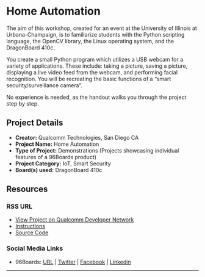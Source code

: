 # Home Automation

The aim of this workshop, created for an event at the University of Illinois at Urbana-Champaign, is to familiarize students with the Python scripting language, the OpenCV library, the Linux operating system, and the DragonBoard 410c.

You create a small Python program which utilizes a USB webcam for a variety of applications. These include: taking a picture, saving a picture, displaying a live video feed from the webcam, and performing facial recognition. You will be recreating the basic functions of a “smart security/surveillance camera”. 

No experience is needed, as the handout walks you through the project step by step.

## Project Details

- **Creator:** Qualcomm Technologies, San Diego CA
- **Project Name:** Home Automation
- **Type of Project:** Demonstrations (Projects showcasing individual features of a 96Boards product)
- **Project Category:** IoT, Smart Security
- **Board(s) used:** DragonBoard 410c

## Resources

### RSS URL

- [View Project on Qualcomm Developer Network](https://developer.qualcomm.com/project/home-automation)
- [Instructions](https://developer.qualcomm.com/download/project/home-automation-db410c.pdf)
- [Source Code](https://github.com/DBOpenSource/db410c-home-automation)

### Social Media Links

- 96Boards: [URL](http://www.96boards.org/) | [Twitter](https://twitter.com/96boards) | [Facebook](https://www.facebook.com/96Boards) | [Linkedin](https://www.linkedin.com/showcase/6637095/)


***
